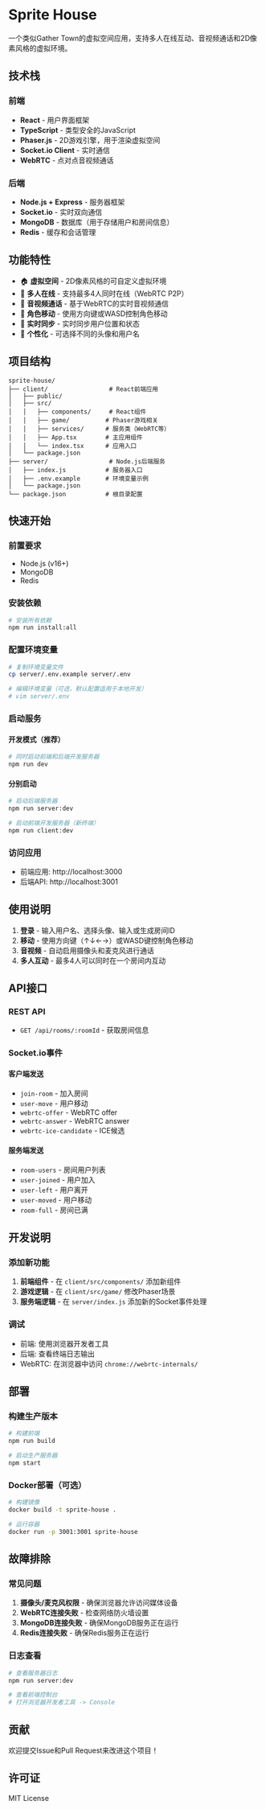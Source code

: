 # Sprite House

一个类似Gather Town的虚拟空间应用，支持多人在线互动、音视频通话和2D像素风格的虚拟环境。

## 技术栈

### 前端
- **React** - 用户界面框架
- **TypeScript** - 类型安全的JavaScript
- **Phaser.js** - 2D游戏引擎，用于渲染虚拟空间
- **Socket.io Client** - 实时通信
- **WebRTC** - 点对点音视频通话

### 后端
- **Node.js + Express** - 服务器框架
- **Socket.io** - 实时双向通信
- **MongoDB** - 数据库（用于存储用户和房间信息）
- **Redis** - 缓存和会话管理

## 功能特性

- 🏠 **虚拟空间** - 2D像素风格的可自定义虚拟环境
- 👥 **多人在线** - 支持最多4人同时在线（WebRTC P2P）
- 🎥 **音视频通话** - 基于WebRTC的实时音视频通信
- 🚶 **角色移动** - 使用方向键或WASD控制角色移动
- 💬 **实时同步** - 实时同步用户位置和状态
- 🎨 **个性化** - 可选择不同的头像和用户名

## 项目结构

```
sprite-house/
├── client/                 # React前端应用
│   ├── public/
│   ├── src/
│   │   ├── components/     # React组件
│   │   ├── game/          # Phaser游戏相关
│   │   ├── services/      # 服务类（WebRTC等）
│   │   ├── App.tsx        # 主应用组件
│   │   └── index.tsx      # 应用入口
│   └── package.json
├── server/                 # Node.js后端服务
│   ├── index.js           # 服务器入口
│   ├── .env.example       # 环境变量示例
│   └── package.json
└── package.json           # 根目录配置
```

## 快速开始

### 前置要求

- Node.js (v16+)
- MongoDB
- Redis

### 安装依赖

```bash
# 安装所有依赖
npm run install:all
```

### 配置环境变量

```bash
# 复制环境变量文件
cp server/.env.example server/.env

# 编辑环境变量（可选，默认配置适用于本地开发）
# vim server/.env
```

### 启动服务

#### 开发模式（推荐）

```bash
# 同时启动前端和后端开发服务器
npm run dev
```

#### 分别启动

```bash
# 启动后端服务器
npm run server:dev

# 启动前端开发服务器（新终端）
npm run client:dev
```

### 访问应用

- 前端应用: http://localhost:3000
- 后端API: http://localhost:3001

## 使用说明

1. **登录** - 输入用户名、选择头像、输入或生成房间ID
2. **移动** - 使用方向键（↑↓←→）或WASD键控制角色移动
3. **音视频** - 自动启用摄像头和麦克风进行通话
4. **多人互动** - 最多4人可以同时在一个房间内互动

## API接口

### REST API

- `GET /api/rooms/:roomId` - 获取房间信息

### Socket.io事件

#### 客户端发送
- `join-room` - 加入房间
- `user-move` - 用户移动
- `webrtc-offer` - WebRTC offer
- `webrtc-answer` - WebRTC answer
- `webrtc-ice-candidate` - ICE候选

#### 服务端发送
- `room-users` - 房间用户列表
- `user-joined` - 用户加入
- `user-left` - 用户离开
- `user-moved` - 用户移动
- `room-full` - 房间已满

## 开发说明

### 添加新功能

1. **前端组件** - 在 `client/src/components/` 添加新组件
2. **游戏逻辑** - 在 `client/src/game/` 修改Phaser场景
3. **服务端逻辑** - 在 `server/index.js` 添加新的Socket事件处理

### 调试

- 前端: 使用浏览器开发者工具
- 后端: 查看终端日志输出
- WebRTC: 在浏览器中访问 `chrome://webrtc-internals/`

## 部署

### 构建生产版本

```bash
# 构建前端
npm run build

# 启动生产服务器
npm start
```

### Docker部署（可选）

```bash
# 构建镜像
docker build -t sprite-house .

# 运行容器
docker run -p 3001:3001 sprite-house
```

## 故障排除

### 常见问题

1. **摄像头/麦克风权限** - 确保浏览器允许访问媒体设备
2. **WebRTC连接失败** - 检查网络防火墙设置
3. **MongoDB连接失败** - 确保MongoDB服务正在运行
4. **Redis连接失败** - 确保Redis服务正在运行

### 日志查看

```bash
# 查看服务器日志
npm run server:dev

# 查看前端控制台
# 打开浏览器开发者工具 -> Console
```

## 贡献

欢迎提交Issue和Pull Request来改进这个项目！

## 许可证

MIT License